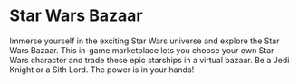 # Star Wars Bazaar

Immerse yourself in the exciting Star Wars universe and explore the Star Wars Bazaar. This in-game marketplace lets you choose your own Star Wars character and trade these epic starships in a virtual bazaar. Be a Jedi Knight or a Sith Lord. The power is in your hands!
